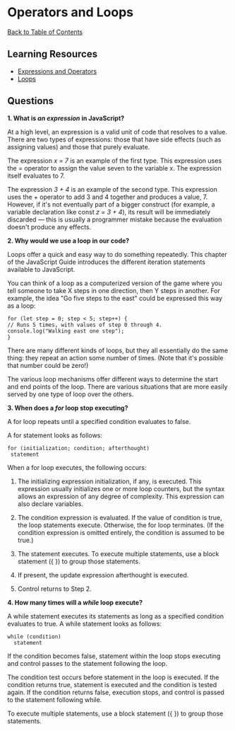 # Operators and Loops

[Back to Table of Contents](../README.md)

## Learning Resources

* [Expressions and Operators](https://developer.mozilla.org/en-US/docs/Web/JavaScript/Guide/Expressions_and_Operators)
* [Loops](https://developer.mozilla.org/en-US/docs/Web/JavaScript/Guide/Loops_and_iteration)

## Questions

**1. What is *an expression* in JavaScript?**  

At a high level, an expression is a valid unit of code that resolves to a value. There are two types of expressions: those that have side effects (such as assigning values) and those that purely evaluate.

The expression *x = 7* is an example of the first type. This expression uses the = operator to assign the value seven to the variable x. The expression itself evaluates to 7.

The expression *3 + 4* is an example of the second type. This expression uses the + operator to add 3 and 4 together and produces a value, 7. However, if it's not eventually part of a bigger construct (for example, a variable declaration like const *z = 3 + 4*), its result will be immediately discarded — this is usually a programmer mistake because the evaluation doesn't produce any effects.

**2. Why would we use a loop in our code?**

 Loops offer a quick and easy way to do something repeatedly. This chapter of the JavaScript Guide introduces the different iteration statements available to JavaScript.

You can think of a loop as a computerized version of the game where you tell someone to take X steps in one direction, then Y steps in another. For example, the idea "Go five steps to the east" could be expressed this way as a loop:

    for (let step = 0; step < 5; step++) {
    // Runs 5 times, with values of step 0 through 4.
    console.log("Walking east one step");
    }

There are many different kinds of loops, but they all essentially do the same thing: they repeat an action some number of times. (Note that it's possible that number could be zero!)

The various loop mechanisms offer different ways to determine the start and end points of the loop. There are various situations that are more easily served by one type of loop over the others. 

**3. When does a *for* loop stop executing?**

A for loop repeats until a specified condition evaluates to false.

A for statement looks as follows:

    for (initialization; condition; afterthought)
     statement

When a for loop executes, the following occurs:

1. The initializing expression initialization, if any, is executed. This expression usually initializes one or more loop counters, but the syntax allows an expression of any degree of complexity. This expression can also declare variables.

2. The condition expression is evaluated. If the value of condition is true, the loop statements execute. Otherwise, the for loop terminates. (If the condition expression is omitted entirely, the condition is assumed to be true.)

3. The statement executes. To execute multiple statements, use a block statement ({ }) to group those statements.
    
4. If present, the update expression afterthought is executed.

5. Control returns to Step 2.

**4. How many times will a *while* loop execute?**  

A while statement executes its statements as long as a specified condition evaluates to true. A while statement looks as follows:

    while (condition)
      statement

If the condition becomes false, statement within the loop stops executing and control passes to the statement following the loop.

The condition test occurs before statement in the loop is executed. If the condition returns true, statement is executed and the condition is tested again. If the condition returns false, execution stops, and control is passed to the statement following while.

To execute multiple statements, use a block statement ({ }) to group those statements.  

